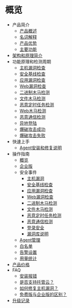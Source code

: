 # 概览

* 产品简介
    * [产品概述](/uhids/common/overview)
    * [名词解释](/uhids/common/term)
    * [产品优势](/uhids/common/advantage)
    * [主要功能](/uhids/common/function)
* [架构和原理简介](/uhids/architecture)
* 功能原理和检测周期
    * [主机漏洞检查](/uhids/function/HostVuln)
    * [安全基线检查](/uhids/function/BaseLine)
    * [应用漏洞检查](/uhids/function/AppVuln)
    * [Web漏洞检查](/uhids/function/WebVuln)
    * [二进制木马检测](/uhids/function/TrojanVirus)
    * [文件木马检测](/uhids/function/RootkitVirus)
    * [恶意定时任务检测](/uhids/function/EvilScheduledTasks)
    * [Web木马检测](/uhids/function/WebShell)
    * [恶意通信检测](/uhids/function/EvilNetwork)
    * [异地登陆](/uhids/function/AbnormalLogin)
    * [爆破攻击成功](/uhids/function/LoginEnumerationAttackSuccess)
    * [爆破攻击失败](/uhids/function/LoginEnumerationAttackFailed)
* 快速上手
    * [Agent安装和修复说明](/uhids/quick/agent)
* 操作指南
    * [概览](/uhids/operation/overview)
    * [企业版](/uhids/operation/buy)
    * 安全事件
        * [主机漏洞](/uhids/operation/events/bug)
        * [安全基线检查](/uhids/operation/events/baseline)
        * [应用漏洞检查](/uhids/operation/events/appvuln)
        * [Web漏洞检查](/uhids/operation/events/webvuln)
        * [二进制木马检测](/uhids/operation/events/elftrojan)
        * [文件木马检测](/uhids/operation/events/rootkit)
        * [恶意定时任务检测](/uhids/operation/events/evilscheduledtasks)
        * [恶意通信检测](/uhids/operation/events/evilnetwork)
        * [登录安全](/uhids/operation/events/login)
        * [漏洞库说明](/uhids/operation/events/cnnvdintroduction)
    * [Agent管理](/uhids/operation/agent)
    * [白名单](/uhids/operation/whitelist)
    * [告警设置](/uhids/operation/alert)
    * [用量统计](/uhids/operation/statistics)
* [产品价格](/uhids/price)
* FAQ
    * [安装报错](/uhids/faq/install)
    * [是否支持托管云？](/uhids/faq/types)
    * [如何修复主机漏洞？](/uhids/faq/bugs)
    * [免费版与企业版的区别？](/uhids/faq/version)
* [升级记录](/uhids/upgrades)
  
